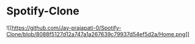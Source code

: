 # Spotify-Clone

![[https://github.com/Jay-prajapati-0/Spotify-Clone/blob/8088f5127d12a747a1a267639c79937d54ef5d2a/Home.png]]
